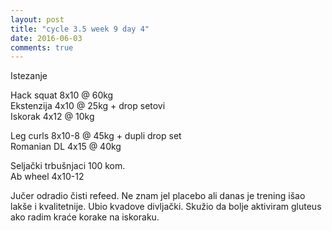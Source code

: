 ```yaml
---
layout: post
title: "cycle 3.5 week 9 day 4"
date: 2016-06-03
comments: true
---
```


Istezanje

Hack squat 8x10 @ 60kg  
Ekstenzija 4x10 @ 25kg + drop setovi        
Iskorak 4x12 @ 10kg  

Leg curls 8x10-8 @ 45kg + dupli drop set   
Romanian DL 4x15 @ 40kg  

Seljački trbušnjaci 100 kom.  
Ab wheel 4x10-12  

Jučer odradio čisti refeed. Ne znam jel placebo ali danas je trening išao lakše i kvalitetnije. Ubio kvadove divljački. Skužio da bolje aktiviram gluteus ako radim kraće korake na iskoraku. 
